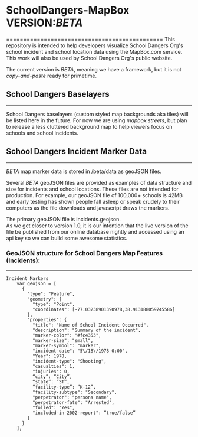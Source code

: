 # SchoolDangers-MapBox      VERSION:*BETA*
==============================================
This repository is intended to help developers visualize School Dangers Org's school incident and school location data using the MapBox.com service.  This work will also be used by School Dangers Org's public website.

The current version is *BETA*, meaning we have a framework, but it is not *copy-and-paste* ready for primetime.  

## School Dangers Baselayers
----------------------------------------------
School Dangers baselayers (custom styled map backgrounds aka tiles) will be listed here in the future.  For now we are using *mapbox.streets*, but plan to release a less cluttered background map to help viewers focus on schools and school incidents.

## School Dangers Incident Marker Data
----------------------------------------------
*BETA* map marker data is stored in /beta/data as geoJSON files.

Several *BETA* geoJSON files are provided as examples of data structure and size for incidents and school locations.  These files are not intended for production. For example, our geoJSON file of 100,000+ schools is 42MB and early testing has shown people fall asleep or speak crudely to their computers as the file downloads and javascript draws the markers. 

The primary geoJSON file is incidents.geojson.  
As we get closer to version 1.0, it is our intention that the live version of the file be published from our online database nightly and accessed using an api key so we can build some awesome statistics.


### GeoJSON structure for School Dangers Map Features (Incidents): ###
----------
	Incident Markers
		var geojson = [
		  {
		    "type": "Feature",
		    "geometry": {
		      "type": "Point",
		      "coordinates": [-77.03238901390978,38.913188059745586]
		    },
		    "properties": {
		      "title": "Name of School Incident Occurred",
		      "description": "Summary of the incident",
		      "marker-color": "#fc4353",
		      "marker-size": "small",
		      "marker-symbol": "marker",
		      "incident-date": "5\/18\/1978 0:00", 
		      "Year": 1978, 
		      "incident-type": "Shooting", 
		      "casualties": 1, 
		      "injuries": 0,
		      “city”: “City”,
		      “state”: “ST”,
		      “facility-type”: “K-12”,
		      "facility-subtype": "Secondary", 
		      "perpetrator": "persons name",
		      "perpetrator-fate": "Arrested",
		      "foiled": "Yes", 
		      "included-in-2002-report": “true/false”
		    }
		  }
		];
